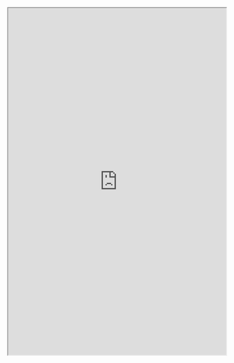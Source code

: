 <iframe 
		height = 800
		width = 100%
		padding = 0 0
		marging = 0 0
		src = "https://startandroid.ru/"></iframe>